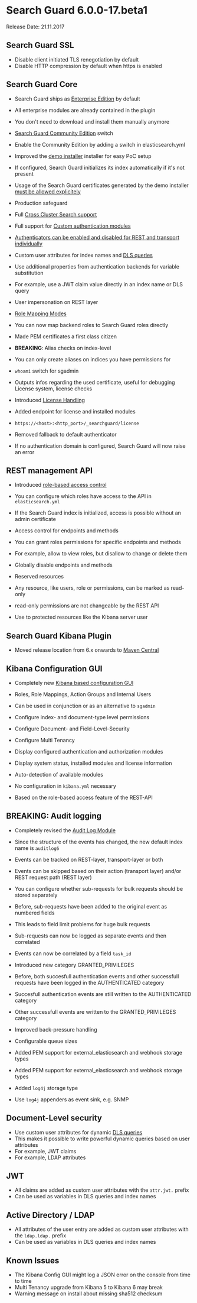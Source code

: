 # Search Guard 6.0.0-17.beta1

Release Date: 21.11.2017

## Search Guard SSL

* Disable client initiated TLS renegotiation by default
* Disable HTTP compression by default when https is enabled

## Search Guard Core

* Search Guard ships as [Enterprise Edition](../license_enterprise.md) by default
 * All enterprise modules are already contained in the plugin
 * You don't need to download and install them manually anymore

* [Search Guard Community Edition](../license_community.md) switch
 * Enable the Community Edition by adding a switch in elasticsearch.yml     

* Improved the [demo installer](../quickstart.md) installer for easy PoC setup
 * If configured, Search Guard initializes its index automatically if it's not present

* Usage of the Search Guard certificates generated by the demo installer [must be allowed explicitely](demo_installer_artefacts.md)
 * Production safeguard

* Full [Cross Cluster Search support](../crossclustersearch.md)

* Full support for [Custom authentication modules](../custom_auth.md)

* [Authenticators can be enabled and disabled for REST and transport individually](../configuration_auth.md)

* Custom user attributes for index names and [DLS queries](../dlsfls.md)
 * Use additional properties from authentication backends for variable substitution
 * For example, use a JWT claim value directly in an index name or DLS query

* User impersonation on REST layer  

* [Role Mapping Modes](../configuration_roles_mapping_modes.md)
 * You can now map backend roles to Search Guard roles directly 

* Made PEM certificates a first class citizen

* **BREAKING**: Alias checks on index-level
 * You can only create aliases on indices you have permissions for  

* `whoami` switch for sgadmin
 * Outputs infos regarding the used certificate, useful for debugging
License system, license checks

* Introduced [License Handling](../license_enterprise.md)

* Added endpoint for license and installed modules
 * `https://<host>:<http_port>/_searchguard/license`

* Removed fallback to default authenticator
 * If no authentication domain is configured, Search Guard will now raise an error

## REST management API

* Introduced [role-based access control](../managementapi.md)
 * You can configure which roles have access to the API in `elasticsearch.yml` 
 * If the Search Guard index is initialized, access is possible without an admin certificate
* Access control for endpoints and methods
 * You can grant roles permissions for specific endpoints and methods
 * For example, allow to view roles, but disallow to change or delete them
* Globally disable endpoints and methods

* Reserved resources
 * Any resource, like users, role or permissions, can be marked as read-only
 * read-only permissions are not changeable by the REST API
 * Use to protected resources like the Kibana server user  

## Search Guard Kibana Plugin

* Moved release location from 6.x onwards to [Maven Central](https://search.maven.org/#search%7Cga%7C1%7Ca%3A%22search-guard-kibana-plugin%22)
 

## Kibana Configuration GUI

* Completely new [Kibana based configuration GUI](kibana_config_gui.md)
 * Roles, Role Mappings, Action Groups and Internal Users

* Can be used in conjunction or as an alternative to `sgadmin`

* Configure index- and document-type level permissions

* Configure Document- and Field-Level-Security

* Configure Multi Tenancy

* Display configured authentication and authorization modules

* Display system status, installed modules and license information

* Auto-detection of available modules
 * No configuration in `kibana.yml` necessary  

* Based on the role-based access feature of the REST-API

## BREAKING: Audit logging

* Completely revised the [Audit Log Module](auditlogging.md)
 * Since the structure of the events has changed, the new default index name is `auditlog6`

* Events can be tracked on REST-layer, transport-layer or both

* Events can be skipped based on their action (transport layer) and/or REST request path (REST layer)

* You can configure whether sub-requests for bulk requests should be stored separately
 * Before, sub-requests have been added to the original event as numbered fields
 * This leads to field limit problems for huge bulk requests 
 * Sub-requests can now be logged as separate events and then correlated

* Events can now be correlated by a field `task_id`

* Introduced new category GRANTED_PRIVILEGES
 * Before, both succesfull authentication events and other successfull requests have been logged in the AUTHENTICATED category
 * Succesfull authentication events are still written to the AUTHENTICATED category
 * Other successfull events are written to the GRANTED_PRIVILEGES category

* Improved back-pressure handling 

* Configurable queue sizes

* Added PEM support for external_elasticsearch and webhook storage types

* Added PEM support for external_elasticsearch and webhook storage types

* Added `log4j` storage type
 * Use `log4j` appenders as event sink, e.g. SNMP 

## Document-Level security

* Use custom user attributes for dynamic [DLS queries](../dlsfls.md)
 * This makes it possible to write powerful dynamic queries based on user attributes 
 * For example, JWT claims
 * For example, LDAP attributes

## JWT

* All claims are added as custom user attributes with the `attr.jwt.` prefix
* Can be used as variables in DLS queries and index names

## Active Directory / LDAP

* All attributes of the user entry are added as custom user attributes with the `ldap.ldap.` prefix
* Can be used as variables in DLS queries and index names

## Known Issues

* The Kibana Config GUI might log a JSON error on the console from time to time
* Multi Tenancy upgrade from Kibana 5 to Kibana 6 may break
* Warning message on install about missing sha512 checksum
